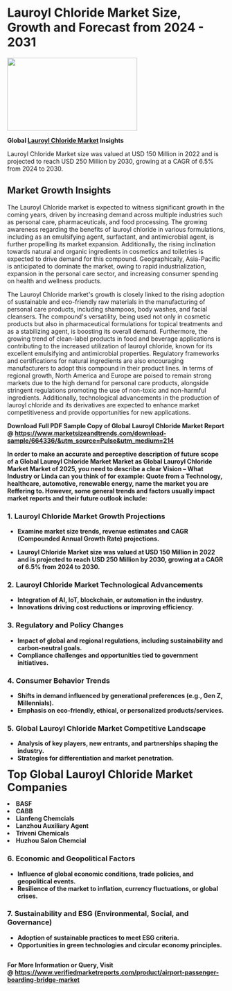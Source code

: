 <H1>Lauroyl Chloride Market Size, Growth and Forecast from 2024 - 2031</H1><img class="aligncenter size-medium wp-image-584254" src="https://thirdeyenews.in/wp-content/uploads/2024/09/Global-Market-Research-300x168.jpeg" alt="" width="300" height="168" /><p><strong>Global&nbsp;<a href="https://www.marketsizeandtrends.com/download-sample/664336/&amp;utm_source=Pulse&amp;utm_medium=214">Lauroyl Chloride Market</a> Insights</strong></p><p>Lauroyl Chloride Market size was valued at USD 150 Million in 2022 and is projected to reach USD 250 Million by 2030, growing at a CAGR of 6.5% from 2024 to 2030.</p><p><h2>Market Growth Insights</h2> <p>The Lauroyl Chloride market is expected to witness significant growth in the coming years, driven by increasing demand across multiple industries such as personal care, pharmaceuticals, and food processing. The growing awareness regarding the benefits of lauroyl chloride in various formulations, including as an emulsifying agent, surfactant, and antimicrobial agent, is further propelling its market expansion. Additionally, the rising inclination towards natural and organic ingredients in cosmetics and toiletries is expected to drive demand for this compound. Geographically, Asia-Pacific is anticipated to dominate the market, owing to rapid industrialization, expansion in the personal care sector, and increasing consumer spending on health and wellness products.</p> <p><strong></strong></p> <p>The Lauroyl Chloride market's growth is closely linked to the rising adoption of sustainable and eco-friendly raw materials in the manufacturing of personal care products, including shampoos, body washes, and facial cleansers. The compound's versatility, being used not only in cosmetic products but also in pharmaceutical formulations for topical treatments and as a stabilizing agent, is boosting its overall demand. Furthermore, the growing trend of clean-label products in food and beverage applications is contributing to the increased utilization of lauroyl chloride, known for its excellent emulsifying and antimicrobial properties. Regulatory frameworks and certifications for natural ingredients are also encouraging manufacturers to adopt this compound in their product lines. In terms of regional growth, North America and Europe are poised to remain strong markets due to the high demand for personal care products, alongside stringent regulations promoting the use of non-toxic and non-harmful ingredients. Additionally, technological advancements in the production of lauroyl chloride and its derivatives are expected to enhance market competitiveness and provide opportunities for new applications. <p><strong></p><p><span class=""><strong>Download Full PDF Sample Copy of Global Lauroyl Chloride Market Report</strong> @ <a href="https://www.marketsizeandtrends.com/download-sample/664336/&amp;utm_source=Pulse&amp;utm_medium=214" target="_blank">https://www.marketsizeandtrends.com/download-sample/664336/&amp;utm_source=Pulse&amp;utm_medium=214</a></span></p><p>In order to make an accurate and perceptive description of future scope of a Global&nbsp;Lauroyl Chloride Market Market as Global&nbsp;Lauroyl Chloride Market Market of 2025, you need to describe a clear Vision &ndash; What Industry or Linda can you think of for example: Quote from a Technology, healthcare, automotive, renewable energy, name the market you are Reffering to. However, some general trends and factors usually impact market reports and their future outlook include:</p><h3>1.&nbsp;<strong>Lauroyl Chloride Market Growth Projections</strong></h3><ul><li>Examine market size trends, revenue estimates and CAGR (Compounded Annual Growth Rate) projections.</li><li><p>Lauroyl Chloride Market size was valued at USD 150 Million in 2022 and is projected to reach USD 250 Million by 2030, growing at a CAGR of 6.5% from 2024 to 2030.</p></li></ul><h3>2.&nbsp;<strong>Lauroyl Chloride Market Technological Advancements</strong></h3><ul><li>Integration of AI, IoT, blockchain, or automation in the industry.</li><li>Innovations driving cost reductions or improving efficiency.</li></ul><h3>3.&nbsp;<strong>Regulatory and Policy Changes</strong></h3><ul><li>Impact of global and regional regulations, including sustainability and carbon-neutral goals.</li><li>Compliance challenges and opportunities tied to government initiatives.</li></ul><h3>4.&nbsp;<strong>Consumer Behavior Trends</strong></h3><ul><li>Shifts in demand influenced by generational preferences (e.g., Gen Z, Millennials).</li><li>Emphasis on eco-friendly, ethical, or personalized products/services.</li></ul><h3>5.&nbsp;<strong>Global Lauroyl Chloride Market Competitive Landscape</strong></h3><ul><li>Analysis of key players, new entrants, and partnerships shaping the industry.</li><li>Strategies for differentiation and market penetration.</li></ul><p data-pm-slice="1 1 []"><span style="color: inherit; font-family: inherit; font-size: 25px;">Top Global Lauroyl Chloride Market Companies</span></p><div class="" data-test-id=""><p><li>BASF</li><li> CABB</li><li> Lianfeng Chemcials</li><li> Lanzhou Auxiliary Agent</li><li> Triveni Chemicals</li><li> Huzhou Salon Chemcial</li></p></div><h3>6.&nbsp;<strong>Economic and Geopolitical Factors</strong></h3><ul><li>Influence of global economic conditions, trade policies, and geopolitical events.</li><li>Resilience of the market to inflation, currency fluctuations, or global crises.</li></ul><h3>7.&nbsp;<strong>Sustainability and ESG (Environmental, Social, and Governance)</strong></h3><ul><li>Adoption of sustainable practices to meet ESG criteria.</li><li>Opportunities in green technologies and circular economy principles.</li></ul><h2><strong style="font-size: 14px;">For More Information or Query, Visit @&nbsp;</strong><a style="background-color: #ffffff; font-size: 14px;" href="https://www.marketsizeandtrends.com/report/lauroyl-chloride-market/" target="_blank">https://www.verifiedmarketreports.com/product/airport-passenger-boarding-bridge-market</a></h2>
